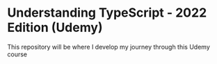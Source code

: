 # Understanding TypeScript - 2022 Edition (Udemy)
This repository will be where I develop my journey through this Udemy course